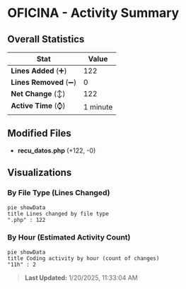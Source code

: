 # OFICINA - Activity Summary 

## Overall Statistics

| Stat                   | Value                                                             |
| ---------------------- | ----------------------------------------------------------------- |
| **Lines Added** (➕)   | 122                                          |
| **Lines Removed** (➖) | 0                                        |
| **Net Change** (↕)    | 122                |
| **Active Time** (⌚)   | 1 minute |


## Modified Files
- **recu_datos.php** (+122, -0)

## Visualizations

### By File Type (Lines Changed)

```mermaid
pie showData
title Lines changed by file type
".php" : 122
```

### By Hour (Estimated Activity Count)

```mermaid
pie showData
title Coding activity by hour (count of changes)
"11h" : 2
```


> **Last Updated:** 1/20/2025, 11:33:04 AM
